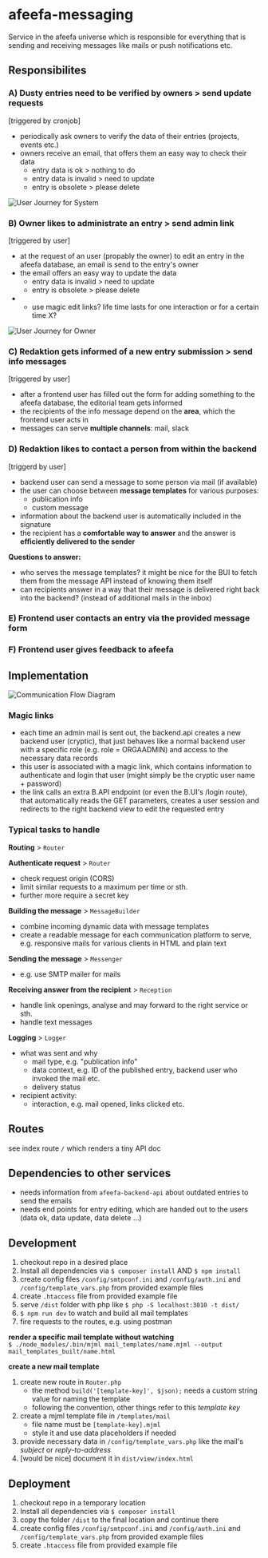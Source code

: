 # afeefa-messaging
Service in the afeefa universe which is responsible for everything that is sending and receiving messages like mails or push notifications etc.

## Responsibilites

### A) Dusty entries need to be verified by owners > send update requests
[triggered by cronjob]
- periodically ask owners to verify the data of their entries (projects, events etc.)
- owners receive an email, that offers them an easy way to check their data
    - entry data is ok > nothing to do
    - entry data is invalid > need to update
    - entry is obsolete > please delete

![User Journey for System](readme/user-journey-of-system-for-update-mails.jpg)

### B) Owner likes to administrate an entry > send admin link
[triggered by user]
- at the request of an user (propably the owner) to edit an entry in the afeefa database, an email is send to the entry's owner
- the email offers an easy way to update the data
    - entry data is invalid > need to update
    - entry is obsolete > please delete
- - use magic edit links? life time lasts for one interaction or for a certain time X?

![User Journey for Owner](readme/user-journey-of-owner-for-invoking-update-process.jpg)

### C) Redaktion gets informed of a new entry submission > send info messages
[triggered by user]
- after a frontend user has filled out the form for adding something to the afeefa database, the editorial team gets informed
- the recipients of the info message depend on the **area**, which the frontend user acts in
- messages can serve **multiple channels**: mail, slack

### D) Redaktion likes to contact a person from within the backend
[triggerd by user]
- backend user can send a message to some person via mail (if available)
- the user can choose between **message templates** for various purposes:
    - publication info
    - custom message
- information about the backend user is automatically included in the signature
- the recipient has a **comfortable way to answer** and the answer is **efficiently delivered to the sender**

**Questions to answer:**
- who serves the message templates? it might be nice for the BUI to fetch them from the message API instead of knowing them itself
- can recipients answer in a way that their message is delivered right back into the backend? (instead of additional mails in the inbox)

### E) Frontend user contacts an entry via the provided message form

### F) Frontend user gives feedback to afeefa

## Implementation
![Communication Flow Diagram](readme/afeefa-message-api-diagram.svg)

### Magic links
- each time an admin mail is sent out, the backend.api creates a new backend user (cryptic), that just behaves like a normal backend user with a specific role (e.g. role = ORGAADMIN) and access to the necessary data records
- this user is associated with a magic link, which contains information to authenticate and login that user (might simply be the cryptic user name + password)
- the link calls an extra B.API endpoint (or even the B.UI's /login route), that automatically reads the GET parameters, creates a user session and redirects to the right backend view to edit the requested entry

### Typical tasks to handle

**Routing** > `Router`

**Authenticate request** > `Router`
- check request origin (CORS)
- limit similar requests to a maximum per time or sth.
- further more require a secret key

**Building the message** > `MessageBuilder`
- combine incoming dynamic data with message templates
- create a readable message for each communication platform to serve, e.g. responsive mails for various clients in HTML and plain text

**Sending the message** > `Messenger`
- e.g. use SMTP mailer for mails

**Receiving answer from the recipient** > `Reception`
- handle link openings, analyse and may forward to the right service or sth.
- handle text messages

**Logging** > `Logger`
- what was sent and why
    - mail type, e.g. "publication info"
    - data context, e.g. ID of the published entry, backend user who invoked the mail etc.
    - delivery status
- recipient activity:
    - interaction, e.g. mail opened, links clicked etc.

## Routes
see index route `/` which renders a tiny API doc

## Dependencies to other services
- needs information from `afeefa-backend-api` about outdated entries to send the emails
- needs end points for entry editing, which are handed out to the users (data ok, data update, data delete ...)

## Development
1. checkout repo in a desired place
2. Install all dependencies via `$ composer install` AND `$ npm install`
3. create config files `/config/smtpconf.ini` and `/config/auth.ini` and `/config/template_vars.php` from provided example files
1. create `.htaccess` file from provided example file
1. serve `/dist` folder with php like `$ php -S localhost:3010 -t dist/`
2. `$ npm run dev` to watch and build all mail templates
1. fire requests to the routes, e.g. using postman

**render a specific mail template without watching**  
`$ ./node_modules/.bin/mjml mail_templates/name.mjml --output mail_templates_built/name.html`

**create a new mail template**
1. create new route in `Router.php`
    - the method `build('[template-key]', $json);` needs a custom string value for naming the template
    - following the convention, other things refer to this *template key*
1. create a mjml template file in `/templates/mail`
    - file name must be `[template-key].mjml`
    - style it and use data placeholders if needed
1. provide necessary data in `/config/template_vars.php` like the mail's *subject* or *reply-to-address*
1. [would be nice] document it in `dist/view/index.html`

## Deployment
1. checkout repo in a temporary location
2. Install all dependencies via `$ composer install`
3. copy the folder `/dist` to the final location and continue there
3. create config files `/config/smtpconf.ini` and `/config/auth.ini` and `/config/template_vars.php` from provided example files
4. create `.htaccess` file from provided example file